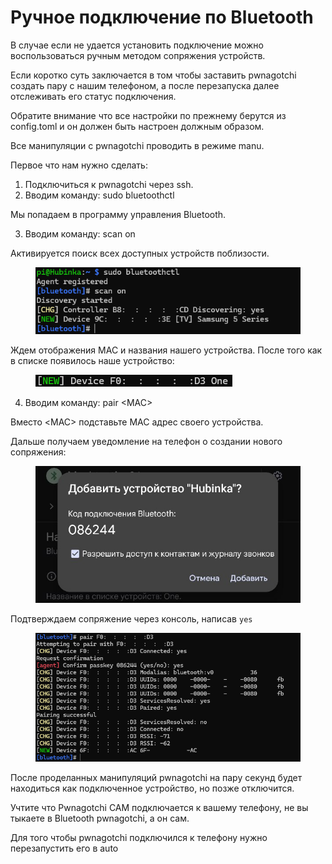 # Ручное подключение по Bluetooth

В случае если не удается установить подключение можно воспользоваться ручным методом сопряжения устройств.

Если коротко суть заключается в  том чтобы заставить pwnagotchi создать пару с нашим телефоном, а после перезапуска далее отслеживать его статус подключения.

Обратите внимание что все настройки по прежнему берутся из config.toml и он должен быть настроен должным образом.

Все манипуляции с pwnagotchi проводить в режиме manu.

Первое что нам нужно сделать:

1. Подключиться к pwnagotchi через ssh.
2. Вводим команду: sudo bluetoothctl

Мы попадаем в программу управления Bluetooth.

3. Вводим команду: scan on

Активируется поиск всех доступных устройств поблизости.

<figure><img src="../../.gitbook/assets/image (8).png" alt=""><figcaption></figcaption></figure>

Ждем отображения MAC и названия нашего устройства. После того как в списке появилось наше устройство:

<figure><img src="../../.gitbook/assets/image (9).png" alt=""><figcaption></figcaption></figure>

4. Вводим команду:  pair \<MAC>

Вместо \<MAC> подставьте MAC адрес своего устройства.

Дальше получаем уведомление на телефон о создании нового сопряжения:

<figure><img src="../../.gitbook/assets/-2147483648_-217904.jpg" alt=""><figcaption></figcaption></figure>

Подтверждаем сопряжение через консоль, написав `yes`

<figure><img src="../../.gitbook/assets/image (10).png" alt=""><figcaption></figcaption></figure>

После проделанных манипуляций pwnagotchi на пару секунд будет находиться как подключенное устройство, но позже отключится.

Учтите что Pwnagotchi САМ подключается к вашему телeфону, не вы тыкаете в Bluetooth pwnagotchi, а он сам.

Для того чтобы pwnagotchi подключился к телефону нужно перезапустить его в auto
